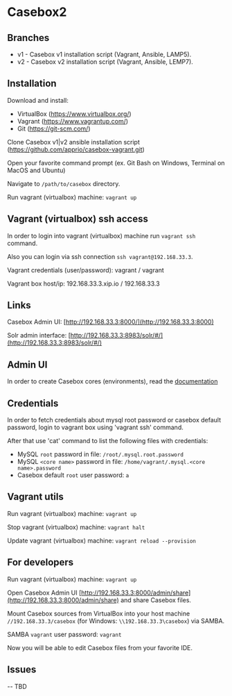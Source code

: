 Casebox2
========

Branches
--------

* v1 - Casebox v1 installation script (Vagrant, Ansible, LAMP5).
* v2 - Casebox v2 installation script (Vagrant, Ansible, LEMP7).

Installation
------------

Download and install:

* VirtualBox (https://www.virtualbox.org/)
* Vagrant (https://www.vagrantup.com/)
* Git (https://git-scm.com/)

Clone Casebox v1|v2 ansible installation script (https://github.com/apprio/casebox-vagrant.git)

Open your favorite command prompt (ex. Git Bash on Windows, Terminal on MacOS and Ubuntu)

Navigate to `/path/to/casebox` directory.

Run vagrant (virtualbox) machine: `vagrant up`


Vagrant (virtualbox) ssh access
-------------------------------

In order to login into vagrant (virtualbox) machine run `vagrant ssh` command. 

Also you can login via ssh connection `ssh vagrant@192.168.33.3`.

Vagrant credentials (user/password): vagrant / vagrant

Vagrant box host/ip: 192.168.33.3.xip.io / 192.168.33.3


Links
-----

Casebox Admin UI: [http://192.168.33.3:8000/](http://192.168.33.3:8000)

Solr admin interface: [http://192.168.33.3:8983/solr/#/](http://192.168.33.3:8983/solr/#/)


Admin UI
--------

In order to create Casebox cores (environments), read the [documentation](https://docs.google.com/document/d/1a6C7vMj3OJ8yVobiAel6SisojaDAtB1Z1W58rdrC4kc)


Credentials
-----------

In order to fetch credentials about mysql root password or casebox default password, 
login to vagrant box using 'vagrant ssh' command. 

After that use 'cat' command to list the following files with credentials:

* MySQL `root` password in file: `/root/.mysql.root.password`
* MySQL `<core name>` password in file: `/home/vagrant/.mysql.<core name>.password`
* Casebox default `root` user password: `a`


Vagrant utils
-------------

Run vagrant (virtualbox) machine: `vagrant up`

Stop vagrant (virtualbox) machine: `vagrant halt`

Update vagrant (virtualbox) machine: `vagrant reload --provision`


For developers
--------------

Run vagrant (virtualbox) machine: `vagrant up`

Open Casebox Admin UI [http://192.168.33.3:8000/admin/share](http://192.168.33.3:8000/admin/share) and share Casebox files.

Mount Casebox sources from VirtualBox into your host machine `//192.168.33.3/casebox` 
(for Windows: `\\192.168.33.3\casebox`) via SAMBA.
 
SAMBA `vagrant` user password: `vagrant`

Now you will be able to edit Casebox files from your favorite IDE.


Issues
------

-- TBD
